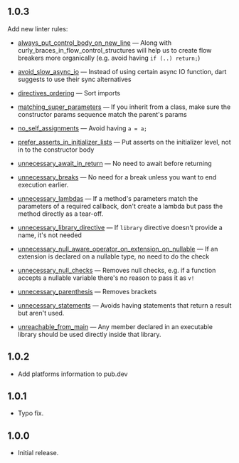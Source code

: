## 1.0.3

Add new linter rules:

- [always_put_control_body_on_new_line](https://dart.dev/tools/linter-rules/always_put_control_body_on_new_line) — Along with curly_braces_in_flow_control_structures will help us to create flow breakers more organically (e.g. avoid having `if (..) return;`)
    
- [avoid_slow_async_io](https://dart.dev/tools/linter-rules/avoid_slow_async_io) — Instead of using certain async IO function, dart suggests to use their sync alternatives

- [directives_ordering](https://dart.dev/tools/linter-rules/directives_ordering) — Sort imports

- [matching_super_parameters](https://dart.dev/tools/linter-rules/matching_super_parameters) — If you inherit from a class, make sure the constructor params sequence match the parent's params

- [no_self_assignments](https://dart.dev/tools/linter-rules/no_self_assignments) — Avoid having `a = a;`

- [prefer_asserts_in_initializer_lists](https://dart.dev/tools/linter-rules/prefer_asserts_in_initializer_lists) — Put asserts on the initializer level, not in to the constructor body

- [unnecessary_await_in_return](https://dart.dev/tools/linter-rules/unnecessary_await_in_return) — No need to await before returning

- [unnecessary_breaks](https://dart.dev/tools/linter-rules/unnecessary_breaks) — No need for a break unless you want to end execution earlier.

- [unnecessary_lambdas](https://dart.dev/tools/linter-rules/unnecessary_lambdas) — If a method's parameters match the parameters of a required callback, don't create a lambda but pass the method directly as a tear-off.

- [unnecessary_library_directive](https://dart.dev/tools/linter-rules/unnecessary_library_directive) — If `library` directive doesn't provide a name, it's not needed

- [unnecessary_null_aware_operator_on_extension_on_nullable](https://dart.dev/tools/linter-rules/unnecessary_null_aware_operator_on_extension_on_nullable) — If an extension is declared on a nullable type, no need to do the check

- [unnecessary_null_checks](https://dart.dev/tools/linter-rules/unnecessary_null_checks) — Removes null checks, e.g. if a function accepts a nullable variable there's no reason to pass it as `v!`

- [unnecessary_parenthesis](https://dart.dev/tools/linter-rules/unnecessary_parenthesis) — Removes brackets

- [unnecessary_statements](https://dart.dev/tools/linter-rules/unnecessary_statements) — Avoids having statements that return a result but aren't used.
- [unreachable_from_main](https://dart.dev/tools/linter-rules/unreachable_from_main) — Any member declared in an executable library should be used directly inside that library.

## 1.0.2

* Add platforms information to pub.dev

## 1.0.1

* Typo fix.

## 1.0.0

* Initial release.
